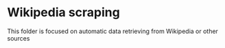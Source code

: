 # Wikipedia scraping
This folder is focused on automatic data retrieving from Wikipedia or other sources
